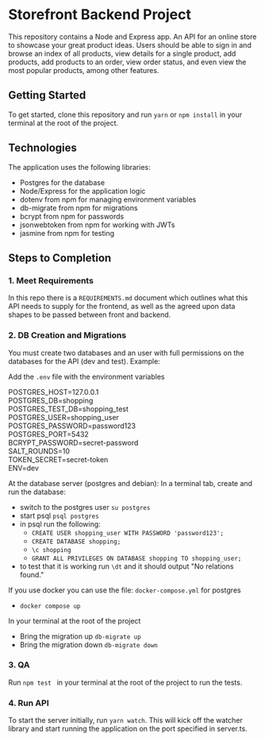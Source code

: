 # Storefront Backend Project

This repository contains a Node and Express app. An API for an online store to showcase your great product ideas. Users should be able to sign in and browse an index of all products, view details for a single product, add products, add products to an order, view order status, and even view the most popular products, among other features.


## Getting Started

To get started, clone this repository and run `yarn` or `npm install` in your terminal at the root of the project.


## Technologies
The application uses the following libraries:
- Postgres for the database
- Node/Express for the application logic
- dotenv from npm for managing environment variables
- db-migrate from npm for migrations
- bcrypt from npm for passwords
- jsonwebtoken from npm for working with JWTs
- jasmine from npm for testing


## Steps to Completion

### 1. Meet Requirements

In this repo there is a `REQUIREMENTS.md` document which outlines what this API needs to supply for the frontend, as well as the agreed upon data shapes to be passed between front and backend. 


### 2.  DB Creation and Migrations

You must create two databases and an user with full permissions on the databases for the API (dev and test). Example:

Add the `.env` file with the environment variables

POSTGRES_HOST=127.0.0.1<br>
POSTGRES_DB=shopping<br>
POSTGRES_TEST_DB=shopping_test<br>
POSTGRES_USER=shopping_user<br>
POSTGRES_PASSWORD=password123<br>
POSTGRES_PORT=5432<br>
BCRYPT_PASSWORD=secret-password<br>
SALT_ROUNDS=10<br>
TOKEN_SECRET=secret-token<br>
ENV=dev

At the database server (postgres and debian):
In a terminal tab, create and run the database:
- switch to the postgres user `su postgres`
- start psql `psql postgres`
- in psql run the following:
    - `CREATE USER shopping_user WITH PASSWORD 'password123';`
    - `CREATE DATABASE shopping;`
    - `\c shopping`
    - `GRANT ALL PRIVILEGES ON DATABASE shopping TO shopping_user;`
- to test that it is working run `\dt` and it should output "No relations found."

If you use docker you can use the file: `docker-compose.yml` for postgres
- `docker compose up`

In your terminal at the root of the project
- Bring the migration up `db-migrate up`
- Bring the migration down `db-migrate down`

### 3. QA 

Run `npm test ` in your terminal at the root of the project to run the tests.


### 4. Run API

To start the server initially, run `yarn watch`. This will kick off the watcher library and start running the application on the port specified in server.ts.


